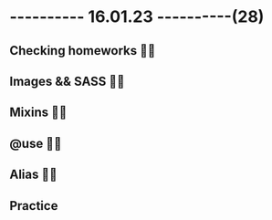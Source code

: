 # ---------- 16.01.23 ----------(28)

## Checking homeworks 👍🏻

## Images && SASS 👍🏻

## Mixins 👍🏻

## @use 👍🏻

## Alias 👍🏻

## Practice
